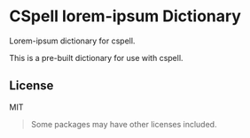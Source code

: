# CSpell lorem-ipsum Dictionary

Lorem-ipsum dictionary for cspell.

This is a pre-built dictionary for use with cspell.

<!--- @@inject: ../../static/requirements.md --->

<!--- @@inject: ./static/install.md --->

<!--- @@inject: ../../static/contributing.md --->

## License

MIT

> Some packages may have other licenses included.

<!--- @@inject: ../../static/footer.md --->
